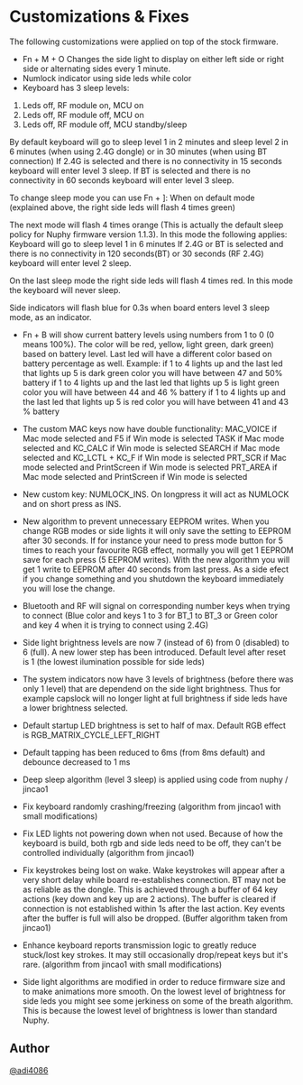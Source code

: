 # Customizations & Fixes

The following customizations were applied on top of the stock firmware. 

-  Fn + M + O Changes the side light to display on either left side or right side or alternating sides every 1 minute.
-  Numlock indicator using side leds while color
-  Keyboard has 3 sleep levels: 
  1. Leds off, RF module on, MCU on
  2. Leds off, RF module off, MCU on
  3. Leds off, RF module off, MCU standby/sleep 

  By default keyboard will go to sleep level 1 in 2 minutes and sleep level 2 in 6 minutes (when using 2.4G dongle) or in 30 minutes (when using BT connection)
  If 2.4G is selected and there is no connectivity in 15 seconds keyboard will enter level 3 sleep.
  If BT is selected and there is no connectivity in 60 seconds keyboard will enter level 3 sleep.

  To change sleep mode you can use Fn + ]:
  When on default mode (explained above, the right side leds will flash 4 times green)

  The next mode will flash 4 times orange (This is actually the default sleep policy for Nuphy firmware version 1.1.3). 
  In this mode the following applies:
  Keyboard will go to sleep level 1 in 6 minutes
  If 2.4G or BT is selected and there is no connectivity in 120 seconds(BT) or 30 seconds (RF 2.4G) keyboard will enter level 2 sleep.

  On the last sleep mode the right side leds will flash 4 times red.
  In this mode the keyboard will never sleep.

  Side indicators will flash blue for 0.3s when board enters level 3 sleep mode, as an indicator.

-  Fn + B will show current battery levels using numbers from 1 to 0 (0 means 100%). The color will be red, yellow, light green, dark green) based on battery level.
   Last led will have a different color based on battery percentage as well. 
   Example:
   if 1 to 4 lights up and the last led that lights up 5 is dark green color you will have between 47 and 50% battery
   if 1 to 4 lights up and the last led that lights up 5 is light green color you will have between 44 and 46 % battery
   if 1 to 4 lights up and the last led that lights up 5 is red color you will have between 41 and 43 % battery

-  The custom MAC keys now have double functionality:
    MAC_VOICE if Mac mode selected and F5             if Win mode is selected
    TASK      if Mac mode selected and KC_CALC        if Win mode is selected
    SEARCH    if Mac mode selected and KC_LCTL + KC_F if Win mode is selected
    PRT_SCR   if Mac mode selected and PrintScreen    if Win mode is selected
    PRT_AREA  if Mac mode selected and PrintScreen    if Win mode is selected

-  New custom key: NUMLOCK_INS. On longpress it will act as NUMLOCK and on short press as INS.
-  New algorithm to prevent unnecessary EEPROM writes. When you change RGB modes or side lights it will only save the setting to EEPROM after 30 seconds.
   If for instance your need to press mode button for 5 times to reach your favourite RGB effect, normally you will get 1 EEPROM save for each press (5 EEPROM writes).
   With the new algorithm you will get 1 write to EEPROM after 40 seconds from last press. As a side efect if you change something and you shutdown the keyboard immediately you will lose the change.

-  Bluetooth and RF will signal on corresponding number keys when trying to connect (Blue color and keys 1 to 3 for BT_1 to BT_3 or Green color and key 4 when it is trying to connect using 2.4G)

-  Side light brightness levels are now 7 (instead of 6) from 0 (disabled) to 6 (full). A new lower step has been introduced. Default level after reset is 1 (the lowest ilumination possible for side leds)

-  The system indicators now have 3 levels of brightness (before there was only 1 level) that are dependend on the side light brightness. Thus for example capslock will no longer light at full brightness if side leds have a lower brightness selected.

- Default startup LED brightness is set to half of max. Default RGB effect is RGB_MATRIX_CYCLE_LEFT_RIGHT
- Default tapping has been reduced to 6ms (from 8ms default) and debounce decreased to 1 ms
- Deep sleep algorithm (level 3 sleep) is applied using code from nuphy / jincao1
- Fix keyboard randomly crashing/freezing (algorithm from jincao1 with small modifications)
- Fix LED lights not powering down when not used. Because of how the keyboard is build, both rgb and side leds need to be off, they can't be controlled individually (algorithm from jincao1)
- Fix keystrokes being lost on wake. Wake keystrokes will appear after a very short delay while board re-establishes connection. BT may not be as reliable as the dongle.
  This is achieved through a buffer of 64 key actions (key down and key up are 2 actions). The buffer is cleared if connection is not established within 1s after the last action.
  Key events after the buffer is full will also be dropped. (Buffer algorithm taken from jincao1)
- Enhance keyboard reports transmission logic to greatly reduce stuck/lost key strokes. It may still occasionally drop/repeat keys but it's rare. (algorithm from jincao1 with small modifications)
- Side light algorithms are modified in order to reduce firmware size and to make animations more smooth. On the lowest level of brightness for side leds you might see some jerkiness on some of the breath algorithm. This is because the lowest level of brightness is lower than standard Nuphy.

## Author

[@adi4086](https://github.com/adi4086)

